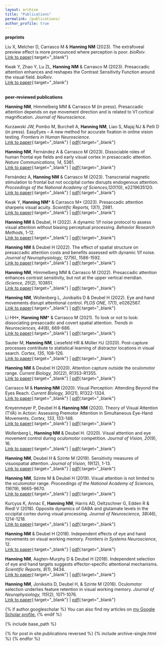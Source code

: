 ```yaml
---
layout: archive
title: "Publications"
permalink: /publications/
author_profile: true
---
```


**preprints**

Liu X, Melcher D, Carrasco M & **Hanning NM** (2023). The extrafoveal preview effect is more pronounced where perception is poor. *bioRxiv*.<br/>[Link to paper](https://www.biorxiv.org/content/10.1101/2023.05.18.541028v2){:target="_blank"}

Kwak Y, Zhao Y, Lu ZL, **Hanning NM** & Carrasco M (2023). Presaccadic attention enhances and reshapes the Contrast Sensitivity Function around the visual field. *bioRxiv*.<br/>[Link to paper](https://www.biorxiv.org/content/10.1101/2023.11.16.567379.abstract){:target="_blank"}


<br/>**peer-reviewed publications**

**Hanning NM**, Himmelberg MM & Carrasco M (in press). Presaccadic attention depends on eye movement direction and is related to V1 cortical magnification. *Journal of Neuroscience*.

Kurzawski JW, Pombo M, Burchell A, **Hanning NM**, Liao S, Majaj NJ & Pelli D (in press). EasyEyes – A new method for accurate fixation in online vision testing. *Frontiers in Human Neuroscience*.<br/>[Link to paper](https://www.frontiersin.org/articles/10.3389/fnhum.2023.1255465/full){:target="_blank"} \| [pdf](2023_FrontHumNeurosci_Kurzawski[...]&Pelli.pdf){:target="_blank"}

**Hanning NM**, Fernández A & Carrasco M (2023). Dissociable roles of human frontal eye fields and early visual cortex in presaccadic attention. *Nature Communications, 14*, 5381.<br/>[Link to paper](https://www.nature.com/articles/s41467-023-40678-z){:target="_blank"} \| [pdf](2023_NatComm_HanningFernandezCarrasco.pdf){:target="_blank"}

Fernández A, **Hanning NM** & Carrasco M (2023). Transcranial magnetic stimulation to frontal but not occipital cortex disrupts endogenous attention. *Proceedings of the National Academy of Sciences,120*(10), e2219635120.<br/>[Link to paper](https://www.pnas.org/doi/full/10.1073/pnas.2219635120){:target="_blank"} \| [pdf](2023_PNAS_FernandezHanningCarrasco.pdf){:target="_blank"}

Kwak Y, **Hanning NM*** & Carrasco M* (2023). Presaccadic attention sharpens visual acuity. *Scientific Reports, 13*(1), 2981.<br/>[Link to paper](https://www.nature.com/articles/s41598-023-29990-2){:target="_blank"} \| [pdf](2023_SciRep_KwakHanningCarrasco.pdf){:target="_blank"}

**Hanning NM** & Deubel, H (2022). A dynamic 1/f noise protocol to assess visual attention without biasing perceptual processing. *Behavior Research Methods*, 1-12.<br/>[Link to paper](https://link.springer.com/article/10.3758/s13428-022-01916-2){:target="_blank"} \| [pdf](2022_BRM_HanningDeubel.pdf){:target="_blank"}

**Hanning NM** & Deubel H (2022). The effect of spatial structure on presaccadic attention costs and benefits assessed with dynamic 1/f noise. *Journal of Neurophysiology, 127*(6), 1586-1592.<br/>[Link to paper](https://journals.physiology.org/doi/full/10.1152/jn.00084.2022){:target="_blank"} \| [pdf](https://journals.physiology.org/doi/full/10.1152/jn.00084.2022){:target="_blank"}

**Hanning NM**, Himmelberg MM & Carrasco M (2022). Presaccadic attention enhances contrast sensitivity, but not at the upper vertical meridian. *iScience, 25*(2), 103851.<br/>[Link to paper](https://www.sciencedirect.com/science/article/pii/S2589004222001213){:target="_blank"} \| [pdf](2022_iScience_HanningHimmelberg&Carrasco.pdf){:target="_blank"}

**Hanning NM**, Wollenberg L, Jonikaitis D & Deubel H (2022). Eye and hand movements disrupt attentional control. *PLOS ONE, 17*(1), e0262567.<br/>[Link to paper](https://journals.plos.org/plosone/article?id=10.1371/journal.pone.0262567){:target="_blank"} \| [pdf](2022_PLOSone_HanningWollenbergJonikaitis&Deubel.pdf){:target="_blank"}

Li HH*, **Hanning NM*** & Carrasco M (2021). To look or not to look: dissociating presaccadic and covert spatial attention. *Trends in Neurosciences, 44*(8), 669-686.<br/>[Link to paper](https://www.sciencedirect.com/science/article/pii/S0166223621000965?casa_token=pr32SZnhAnwAAAAA:dP_8u-tQ5Q0NeTi0cToBNr6G7kgeZgiy3QvGfBIn83lCU2fAPnK-mPfQXVC0g7ul251BqZ9HWA){:target="_blank"} \| [pdf](2021_TINS_LiHanning&Carrasco.pdf){:target="_blank"}

Sauter M, **Hanning NM**, Liesefeld HR & Müller HJ (2020). Post-capture processes contribute to statistical learning of distractor locations in visual search. *Cortex, 135*, 108-126.<br/>[Link to paper](https://www.sciencedirect.com/science/article/pii/S0010945220304330?casa_token=FmE2QDFmVyUAAAAA:B-RQ3spyX9J9Bvzc2O47IPB0gXE9UNSES-D0F-Rnes6bvndf63Cu80EpBzc_YuiyUTfgme4AaQ){:target="_blank"} \| [pdf](2021_Cortex_SauterHanningLiesefeld&Müller.pdf){:target="_blank"}

**Hanning NM** & Deubel H (2020). Attention capture outside the oculomotor range. *Current Biology, 30*(22), R1353-R1355.<br/>[Link to paper](https://www.sciencedirect.com/science/article/pii/S096098222031424X){:target="_blank"} \| [pdf](2020_CB_Hanning&Deubel.pdf){:target="_blank"}

Carrasco M & **Hanning NM** (2020). Visual Perception: Attending Beyond the Eyes Reach. *Current Biology, 30*(21), R1322-1324.<br/>[Link to paper](https://www.sciencedirect.com/science/article/pii/S0960982220312859){:target="_blank"} \| [pdf](2020_CB_Hanning&Carrasco.pdf){:target="_blank"} 

Kreyenmeyer P, Deubel H & **Hanning NM** (2020). Theory of Visual Attention (TVA) in Action: Assessing Premotor Attention in Simultaneous Eye-Hand Movements. *Cortex, 133*, 133-148.<br/>[Link to paper](https://www.sciencedirect.com/science/article/pii/S0010945220303646?casa_token=x0lbajaBSeIAAAAA:_18prnz0IzUeXkD6ah0dubwHlYXYFFtrlSiGmPnuM5P6nN3BsYfUUFsFosA0lj03uCOcx1lh3g){:target="_blank"} \| [pdf](2020_Cortex_KreyenmeierDeubel&Hanning.pdf){:target="_blank"}

Wollenberg L, **Hanning NM** & Deubel H. (2020). Visual attention and eye movement control during oculomotor competition. *Journal of Vision, 20*(9), 16.<br/>[Link to paper](https://jov.arvojournals.org/article.aspx?articleid=2770838){:target="_blank"} \| [pdf](2020_JoV_WollenbergHanning&Deubel.pdf){:target="_blank"}

**Hanning NM**, Deubel H & Szinte M (2019). Sensitivity measures of visuospatial attention. *Journal of Vision, 19*(12), 1-13.<br/>[Link to paper](https://jov.arvojournals.org/article.aspx?articleid=2753403){:target="_blank"} \| [pdf](2019_JoV_HanningDeubel&Szinte.pdf){:target="_blank"}

**Hanning NM**, Szinte M & Deubel H (2019). Visual attention is not limited to the oculomotor range. *Proceedings of the National Academy of Sciences, 116*(19), 9665-9670.<br/>[Link to paper](https://www.pnas.org/doi/10.1073/pnas.1813465116){:target="_blank"} \| [pdf](2019_PNAS_HanningSzinte&Deubel.pdf){:target="_blank"}

Kurcyus K, Annac E, **Hanning NM**, Harris AD, Oeltzschner G, Edden R & Riedl V (2018). Opposite dynamics of GABA and glutamate levels in the occipital cortex during visual processing. *Journal of Neuroscience, 38*(46), 1214-1218.<br/>[Link to paper](https://www.jneurosci.org/content/38/46/9967){:target="_blank"} \| [pdf](2018_JNeurosci_KurcyusAnnacHanning[...]&Riedl.pdf){:target="_blank"}

**Hanning NM** & Deubel H (2018). Independent effects of eye and hand movements on visual working memory. *Frontiers in Systems Neuroscience*, 12.<br/>[Link to paper](https://www.frontiersin.org/articles/10.3389/fnsys.2018.00037/full){:target="_blank"} \| [pdf](http://ninahanning.github.io/files/2018_FrontSysNeurosci_Hanning&Deubel.pdf){:target="_blank"}

**Hanning NM**, Aagten-Murphy D & Deubel H (2018). Independent selection of eye and hand targets suggests effector-specific attentional mechanisms. *Scientific Reports, 8*(1), 9434.<br/>[Link to paper](https://www.nature.com/articles/s41598-018-27723-4){:target="_blank"} \| [pdf](http://ninahanning.github.io/files/2018_SciRep_HanningAagten-Murphy&Deubel.pdf){:target="_blank"}

**Hanning NM**, Jonikaitis D, Deubel H, & Szinte M (2016). Oculomotor selection underlies feature retention in visual working memory. *Journal of Neurophysiology, 115*(2), 1071-1076.<br/>[Link to paper](https://journals.physiology.org/doi/full/10.1152/jn.00927.2015){:target="_blank"} \| [pdf](http://ninahanning.github.io/files/2016_JNP_HanningJonikaitisDeubel&Szinte.pdf){:target="_blank"}


{% if author.googlescholar %}
  You can also find my articles on <u><a href="{{author.googlescholar}}">my Google Scholar profile</a>.</u>
{% endif %}

{% include base_path %}

{% for post in site.publications reversed %}
  {% include archive-single.html %}
{% endfor %}
